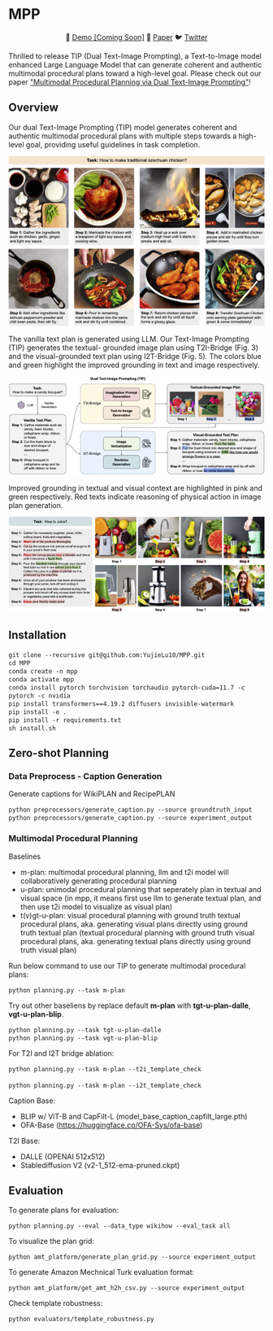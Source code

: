 # MPP
<p align="center">
   🤗 <a href="https://yujielu10.github.io/" target="_blank">Demo [Coming Soon]</a> 📃 <a href="https://drive.google.com/file/d/10k4YCCgTjQr1cb6O3Gigzqjwqu10JTst/view?usp=sharing" target="_blank">Paper</a> 🐦 <a href="https://twitter.com/yujielu_10" target="_blank">Twitter</a><br>
</p>
Thrilled to release TIP (Dual Text-Image Prompting), a Text-to-Image model enhanced Large Language Model that can generate coherent and authentic multimodal procedural plans toward a high-level goal.
Please check out our paper <a href="https://drive.google.com/file/d/10k4YCCgTjQr1cb6O3Gigzqjwqu10JTst/view?usp=sharing" target="_blank">"Multimodal Procedural Planning via Dual Text-Image Prompting"</a>!

## Overview
Our dual Text-Image Prompting (TIP) model generates coherent and authentic multimodal procedural
plans with multiple steps towards a high-level goal, providing useful guidelines in task completion.
<p align="center">
<img src="paper_assets/teaser.png" width="512px"></img>
</p>
The vanilla text plan is generated using LLM. Our Text-Image Prompting (TIP) generates the textual-
grounded image plan using T2I-Bridge (Fig. 3) and the visual-grounded text plan using I2T-Bridge (Fig. 5). The
colors blue and green highlight the improved grounding in text and image respectively.
<p align="center">
<img src="paper_assets/overview.png" width="512px"></img>
</p>

Improved grounding in textual and visual context are highlighted in pink and green respectively. Red texts
indicate reasoning of physical action in image plan generation.
<p align="center">
<img src="paper_assets/plan_compare_ours.png" width="512px"></img>
</p>

## Installation

```
git clone --recursive git@github.com:YujieLu10/MPP.git
cd MPP
conda create -n mpp
conda activate mpp
conda install pytorch torchvision torchaudio pytorch-cuda=11.7 -c pytorch -c nvidia
pip install transformers==4.19.2 diffusers invisible-watermark
pip install -e .
pip install -r requirements.txt
sh install.sh
```


## Zero-shot Planning
### Data Preprocess - Caption Generation
Generate captions for WikiPLAN and RecipePLAN
```
python preprocessors/generate_caption.py --source groundtruth_input
python preprocessors/generate_caption.py --source experiment_output
```

### Multimodal Procedural Planning
Baselines
- m-plan: multimodal procedural planning, llm and t2i model will collaboratively generating procedural planning
- u-plan: unimodal procedural planning that seperately plan in textual and visual space (in mpp, it means first use llm to generate textual plan, and then use t2i model to visualize as visual plan)
- t(v)gt-u-plan: visual procedural planning with ground truth textual procedural plans, aka. generating visual plans directly using ground truth textual plan (textual procedural planning with ground truth visual procedural plans, aka. generating textual plans directly using ground truth visual plan)

Run below command to use our TIP to generate multimodal procedural plans:
```
python planning.py --task m-plan
```

Try out other baseliens by replace default **m-plan** with **tgt-u-plan-dalle**, **vgt-u-plan-blip**.
```
python planning.py --task tgt-u-plan-dalle
python planning.py --task vgt-u-plan-blip
```

For T2I and I2T bridge ablation:
```
python planning.py --task m-plan --t2i_template_check

python planning.py --task m-plan --i2t_template_check
```

Caption Base:
- BLIP w/ ViT-B and CapFilt-L (model_base_caption_capfilt_large.pth)
- OFA-Base (https://huggingface.co/OFA-Sys/ofa-base)

T2I Base:
- DALLE (OPENAI 512x512)
- Stablediffusion V2 (v2-1_512-ema-pruned.ckpt)

## Evaluation
To generate plans for evaluation:
```
python planning.py --eval --data_type wikihow --eval_task all
```

To visualize the plan grid:
```
python amt_platform/generate_plan_grid.py --source experiment_output
```

To generate Amazon Mechnical Turk evaluation format:
```
python amt_platform/get_amt_h2h_csv.py --source experiment_output
```

Check template robustness:
```
python evaluators/template_robustness.py
```